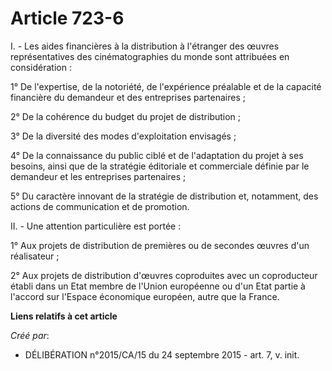 # Article 723-6

I. - Les aides financières à la distribution à l'étranger des œuvres représentatives des cinématographies du monde sont
attribuées en considération :

1° De l'expertise, de la notoriété, de l'expérience préalable et de la capacité financière du demandeur et des entreprises
partenaires ;

2° De la cohérence du budget du projet de distribution ;

3° De la diversité des modes d'exploitation envisagés ;

4° De la connaissance du public ciblé et de l'adaptation du projet à ses besoins, ainsi que de la stratégie éditoriale et
commerciale définie par le demandeur et les entreprises partenaires ;

5° Du caractère innovant de la stratégie de distribution et, notamment, des actions de communication et de promotion.

II. - Une attention particulière est portée :

1° Aux projets de distribution de premières ou de secondes œuvres d'un réalisateur ;

2° Aux projets de distribution d'œuvres coproduites avec un coproducteur établi dans un Etat membre de l'Union européenne ou
d'un Etat partie à l'accord sur l'Espace économique européen, autre que la France.

**Liens relatifs à cet article**

_Créé par_:

  - DÉLIBÉRATION n°2015/CA/15 du 24 septembre 2015 - art. 7, v. init.
